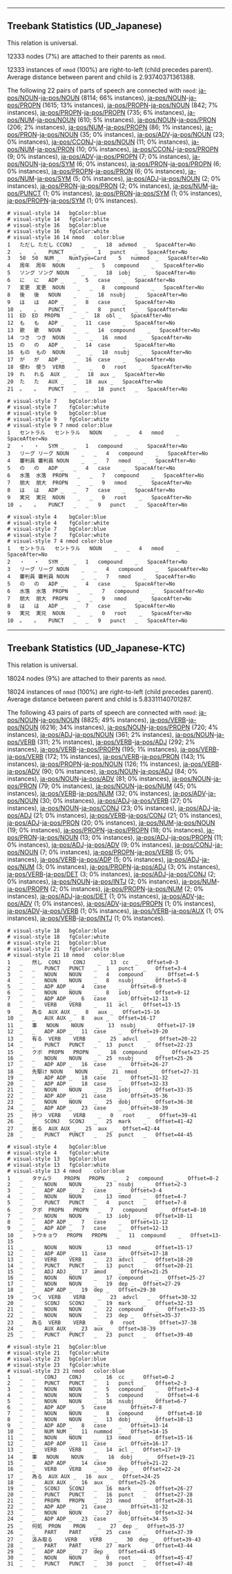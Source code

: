 

--------------------------------------------------------------------------------

## Treebank Statistics (UD_Japanese)

This relation is universal.

12333 nodes (7%) are attached to their parents as `nmod`.

12333 instances of `nmod` (100%) are right-to-left (child precedes parent).
Average distance between parent and child is 2.93740371361388.

The following 22 pairs of parts of speech are connected with `nmod`: [ja-pos/NOUN]()-[ja-pos/NOUN]() (8114; 66% instances), [ja-pos/NOUN]()-[ja-pos/PROPN]() (1615; 13% instances), [ja-pos/PROPN]()-[ja-pos/NOUN]() (842; 7% instances), [ja-pos/PROPN]()-[ja-pos/PROPN]() (735; 6% instances), [ja-pos/NUM]()-[ja-pos/NOUN]() (610; 5% instances), [ja-pos/NOUN]()-[ja-pos/PRON]() (206; 2% instances), [ja-pos/NUM]()-[ja-pos/PROPN]() (86; 1% instances), [ja-pos/PRON]()-[ja-pos/NOUN]() (35; 0% instances), [ja-pos/ADV]()-[ja-pos/NOUN]() (23; 0% instances), [ja-pos/CCONJ]()-[ja-pos/NOUN]() (11; 0% instances), [ja-pos/NUM]()-[ja-pos/PRON]() (10; 0% instances), [ja-pos/CCONJ]()-[ja-pos/PROPN]() (9; 0% instances), [ja-pos/ADV]()-[ja-pos/PROPN]() (7; 0% instances), [ja-pos/NOUN]()-[ja-pos/SYM]() (6; 0% instances), [ja-pos/PRON]()-[ja-pos/PROPN]() (6; 0% instances), [ja-pos/PROPN]()-[ja-pos/PRON]() (6; 0% instances), [ja-pos/NUM]()-[ja-pos/SYM]() (5; 0% instances), [ja-pos/ADJ]()-[ja-pos/NOUN]() (2; 0% instances), [ja-pos/PRON]()-[ja-pos/PRON]() (2; 0% instances), [ja-pos/NUM]()-[ja-pos/PUNCT]() (1; 0% instances), [ja-pos/PRON]()-[ja-pos/SYM]() (1; 0% instances), [ja-pos/PROPN]()-[ja-pos/SYM]() (1; 0% instances).


~~~ conllu
# visual-style 14	bgColor:blue
# visual-style 14	fgColor:white
# visual-style 16	bgColor:blue
# visual-style 16	fgColor:white
# visual-style 16 14 nmod	color:blue
1	ただし	ただし	CCONJ	_	_	18	advmod	_	SpaceAfter=No
2	、	、	PUNCT	_	_	1	punct	_	SpaceAfter=No
3	50	50	NUM	_	NumType=Card	5	nummod	_	SpaceAfter=No
4	周年	周年	NOUN	_	_	5	compound	_	SpaceAfter=No
5	ソング	ソング	NOUN	_	_	18	iobj	_	SpaceAfter=No
6	に	に	ADP	_	_	5	case	_	SpaceAfter=No
7	変更	変更	NOUN	_	_	8	compound	_	SpaceAfter=No
8	後	後	NOUN	_	_	18	nsubj	_	SpaceAfter=No
9	は	は	ADP	_	_	8	case	_	SpaceAfter=No
10	、	、	PUNCT	_	_	8	punct	_	SpaceAfter=No
11	ED	ED	PROPN	_	_	18	obl	_	SpaceAfter=No
12	も	も	ADP	_	_	11	case	_	SpaceAfter=No
13	歌	歌	NOUN	_	_	14	compound	_	SpaceAfter=No
14	つき	つき	NOUN	_	_	16	nmod	_	SpaceAfter=No
15	の	の	ADP	_	_	14	case	_	SpaceAfter=No
16	もの	もの	NOUN	_	_	18	nsubj	_	SpaceAfter=No
17	が	が	ADP	_	_	16	case	_	SpaceAfter=No
18	使わ	使う	VERB	_	_	0	root	_	SpaceAfter=No
19	れ	れる	AUX	_	_	18	aux	_	SpaceAfter=No
20	た	た	AUX	_	_	18	aux	_	SpaceAfter=No
21	。	。	PUNCT	_	_	18	punct	_	SpaceAfter=No

~~~


~~~ conllu
# visual-style 7	bgColor:blue
# visual-style 7	fgColor:white
# visual-style 9	bgColor:blue
# visual-style 9	fgColor:white
# visual-style 9 7 nmod	color:blue
1	セントラル	セントラル	NOUN	_	_	4	nmod	_	SpaceAfter=No
2	・	・	SYM	_	_	1	compound	_	SpaceAfter=No
3	リーグ	リーグ	NOUN	_	_	4	compound	_	SpaceAfter=No
4	審判員	審判員	NOUN	_	_	7	nmod	_	SpaceAfter=No
5	の	の	ADP	_	_	4	case	_	SpaceAfter=No
6	水落	水落	PROPN	_	_	7	compound	_	SpaceAfter=No
7	朋大	朋大	PROPN	_	_	9	nmod	_	SpaceAfter=No
8	は	は	ADP	_	_	7	case	_	SpaceAfter=No
9	実兄	実兄	NOUN	_	_	0	root	_	SpaceAfter=No
10	。	。	PUNCT	_	_	9	punct	_	SpaceAfter=No

~~~


~~~ conllu
# visual-style 4	bgColor:blue
# visual-style 4	fgColor:white
# visual-style 7	bgColor:blue
# visual-style 7	fgColor:white
# visual-style 7 4 nmod	color:blue
1	セントラル	セントラル	NOUN	_	_	4	nmod	_	SpaceAfter=No
2	・	・	SYM	_	_	1	compound	_	SpaceAfter=No
3	リーグ	リーグ	NOUN	_	_	4	compound	_	SpaceAfter=No
4	審判員	審判員	NOUN	_	_	7	nmod	_	SpaceAfter=No
5	の	の	ADP	_	_	4	case	_	SpaceAfter=No
6	水落	水落	PROPN	_	_	7	compound	_	SpaceAfter=No
7	朋大	朋大	PROPN	_	_	9	nmod	_	SpaceAfter=No
8	は	は	ADP	_	_	7	case	_	SpaceAfter=No
9	実兄	実兄	NOUN	_	_	0	root	_	SpaceAfter=No
10	。	。	PUNCT	_	_	9	punct	_	SpaceAfter=No

~~~




--------------------------------------------------------------------------------

## Treebank Statistics (UD_Japanese-KTC)

This relation is universal.

18024 nodes (9%) are attached to their parents as `nmod`.

18024 instances of `nmod` (100%) are right-to-left (child precedes parent).
Average distance between parent and child is 5.83311140701287.

The following 43 pairs of parts of speech are connected with `nmod`: [ja-pos/NOUN]()-[ja-pos/NOUN]() (8825; 49% instances), [ja-pos/VERB]()-[ja-pos/NOUN]() (6216; 34% instances), [ja-pos/NOUN]()-[ja-pos/PROPN]() (720; 4% instances), [ja-pos/ADJ]()-[ja-pos/NOUN]() (361; 2% instances), [ja-pos/NOUN]()-[ja-pos/VERB]() (311; 2% instances), [ja-pos/VERB]()-[ja-pos/ADJ]() (292; 2% instances), [ja-pos/VERB]()-[ja-pos/PROPN]() (195; 1% instances), [ja-pos/VERB]()-[ja-pos/VERB]() (172; 1% instances), [ja-pos/VERB]()-[ja-pos/PRON]() (143; 1% instances), [ja-pos/PROPN]()-[ja-pos/NOUN]() (126; 1% instances), [ja-pos/VERB]()-[ja-pos/ADV]() (90; 0% instances), [ja-pos/NOUN]()-[ja-pos/ADJ]() (84; 0% instances), [ja-pos/NOUN]()-[ja-pos/ADV]() (81; 0% instances), [ja-pos/NOUN]()-[ja-pos/PRON]() (79; 0% instances), [ja-pos/NOUN]()-[ja-pos/NUM]() (45; 0% instances), [ja-pos/VERB]()-[ja-pos/NUM]() (32; 0% instances), [ja-pos/ADV]()-[ja-pos/NOUN]() (30; 0% instances), [ja-pos/ADJ]()-[ja-pos/VERB]() (27; 0% instances), [ja-pos/NOUN]()-[ja-pos/CONJ]() (23; 0% instances), [ja-pos/ADJ]()-[ja-pos/ADJ]() (21; 0% instances), [ja-pos/VERB]()-[ja-pos/CONJ]() (21; 0% instances), [ja-pos/ADJ]()-[ja-pos/PRON]() (20; 0% instances), [ja-pos/NUM]()-[ja-pos/NOUN]() (19; 0% instances), [ja-pos/PROPN]()-[ja-pos/PROPN]() (18; 0% instances), [ja-pos/PRON]()-[ja-pos/NOUN]() (13; 0% instances), [ja-pos/ADJ]()-[ja-pos/PROPN]() (11; 0% instances), [ja-pos/ADJ]()-[ja-pos/ADV]() (9; 0% instances), [ja-pos/CONJ]()-[ja-pos/NOUN]() (7; 0% instances), [ja-pos/PROPN]()-[ja-pos/VERB]() (5; 0% instances), [ja-pos/VERB]()-[ja-pos/ADP]() (5; 0% instances), [ja-pos/ADJ]()-[ja-pos/NUM]() (3; 0% instances), [ja-pos/PROPN]()-[ja-pos/ADJ]() (3; 0% instances), [ja-pos/VERB]()-[ja-pos/DET]() (3; 0% instances), [ja-pos/ADJ]()-[ja-pos/CONJ]() (2; 0% instances), [ja-pos/NOUN]()-[ja-pos/INTJ]() (2; 0% instances), [ja-pos/NUM]()-[ja-pos/PROPN]() (2; 0% instances), [ja-pos/PROPN]()-[ja-pos/NUM]() (2; 0% instances), [ja-pos/ADJ]()-[ja-pos/DET]() (1; 0% instances), [ja-pos/ADV]()-[ja-pos/ADV]() (1; 0% instances), [ja-pos/ADV]()-[ja-pos/PROPN]() (1; 0% instances), [ja-pos/ADV]()-[ja-pos/VERB]() (1; 0% instances), [ja-pos/VERB]()-[ja-pos/AUX]() (1; 0% instances), [ja-pos/VERB]()-[ja-pos/INTJ]() (1; 0% instances).


~~~ conllu
# visual-style 18	bgColor:blue
# visual-style 18	fgColor:white
# visual-style 21	bgColor:blue
# visual-style 21	fgColor:white
# visual-style 21 18 nmod	color:blue
1	_	然し	CONJ	CONJ	_	13	cc	_	Offset=0-3
2	_	_	PUNCT	PUNCT	_	1	punct	_	Offset=3-4
3	_	_	NOUN	NOUN	_	4	compound	_	Offset=4-5
4	_	_	NOUN	NOUN	_	8	nsubj	_	Offset=5-8
5	_	_	ADP	ADP	_	4	case	_	Offset=8-9
6	_	_	NOUN	NOUN	_	8	iobj	_	Offset=9-12
7	_	_	ADP	ADP	_	6	case	_	Offset=12-13
8	_	_	VERB	VERB	_	11	acl	_	Offset=13-15
9	_	為る	AUX	AUX	_	8	aux	_	Offset=15-16
10	_	_	AUX	AUX	_	8	aux	_	Offset=16-17
11	_	事	NOUN	NOUN	_	13	nsubj	_	Offset=17-19
12	_	_	ADP	ADP	_	11	case	_	Offset=19-20
13	_	有る	VERB	VERB	_	25	advcl	_	Offset=20-22
14	_	_	PUNCT	PUNCT	_	13	punct	_	Offset=22-23
15	_	クボ	PROPN	PROPN	_	16	compound	_	Offset=23-25
16	_	_	NOUN	NOUN	_	25	nsubj	_	Offset=25-26
17	_	_	ADP	ADP	_	16	case	_	Offset=26-27
18	_	先駆け	NOUN	NOUN	_	21	nmod	_	Offset=27-31
19	_	_	ADP	ADP	_	18	case	_	Offset=31-32
20	_	_	ADP	ADP	_	18	case	_	Offset=32-33
21	_	_	NOUN	NOUN	_	25	iobj	_	Offset=33-35
22	_	_	ADP	ADP	_	21	case	_	Offset=35-36
23	_	_	NOUN	NOUN	_	25	dobj	_	Offset=36-38
24	_	_	ADP	ADP	_	23	case	_	Offset=38-39
25	_	持つ	VERB	VERB	_	0	root	_	Offset=39-41
26	_	_	SCONJ	SCONJ	_	25	mark	_	Offset=41-42
27	_	居る	AUX	AUX	_	25	aux	_	Offset=42-44
28	_	_	PUNCT	PUNCT	_	25	punct	_	Offset=44-45

~~~


~~~ conllu
# visual-style 4	bgColor:blue
# visual-style 4	fgColor:white
# visual-style 13	bgColor:blue
# visual-style 13	fgColor:white
# visual-style 13 4 nmod	color:blue
1	_	タケムラ	PROPN	PROPN	_	2	compound	_	Offset=0-2
2	_	_	NOUN	NOUN	_	23	nsubj	_	Offset=2-3
3	_	_	ADP	ADP	_	2	case	_	Offset=3-4
4	_	_	NOUN	NOUN	_	13	nmod	_	Offset=4-7
5	_	_	PUNCT	PUNCT	_	4	punct	_	Offset=7-8
6	_	クボ	PROPN	PROPN	_	7	compound	_	Offset=8-10
7	_	_	NOUN	NOUN	_	13	iobj	_	Offset=10-11
8	_	_	ADP	ADP	_	7	case	_	Offset=11-12
9	_	_	ADP	ADP	_	7	case	_	Offset=12-13
10	_	トウキョウ	PROPN	PROPN	_	11	compound	_	Offset=13-15
11	_	_	NOUN	NOUN	_	13	nmod	_	Offset=15-17
12	_	_	ADP	ADP	_	11	case	_	Offset=17-18
13	_	_	VERB	VERB	_	23	advcl	_	Offset=18-20
14	_	_	PUNCT	PUNCT	_	13	punct	_	Offset=20-21
15	_	_	ADJ	ADJ	_	17	amod	_	Offset=21-25
16	_	_	NOUN	NOUN	_	17	compound	_	Offset=25-27
17	_	_	NOUN	NOUN	_	19	dep	_	Offset=27-29
18	_	_	ADP	ADP	_	19	dep	_	Offset=29-30
19	_	つく	VERB	VERB	_	23	advcl	_	Offset=30-32
20	_	_	SCONJ	SCONJ	_	19	mark	_	Offset=32-33
21	_	_	NOUN	NOUN	_	22	compound	_	Offset=33-35
22	_	_	NOUN	NOUN	_	23	dep	_	Offset=35-37
23	_	為る	VERB	VERB	_	0	root	_	Offset=37-38
24	_	_	AUX	AUX	_	23	aux	_	Offset=38-39
25	_	_	PUNCT	PUNCT	_	23	punct	_	Offset=39-40

~~~


~~~ conllu
# visual-style 21	bgColor:blue
# visual-style 21	fgColor:white
# visual-style 23	bgColor:blue
# visual-style 23	fgColor:white
# visual-style 23 21 nmod	color:blue
1	_	_	CONJ	CONJ	_	16	cc	_	Offset=0-2
2	_	_	PUNCT	PUNCT	_	1	punct	_	Offset=2-3
3	_	_	NOUN	NOUN	_	5	compound	_	Offset=3-4
4	_	_	NOUN	NOUN	_	5	compound	_	Offset=4-6
5	_	_	NOUN	NOUN	_	16	nsubj	_	Offset=6-7
6	_	_	ADP	ADP	_	5	case	_	Offset=7-8
7	_	_	NOUN	NOUN	_	8	compound	_	Offset=8-10
8	_	_	NOUN	NOUN	_	13	dobj	_	Offset=10-13
9	_	_	ADP	ADP	_	8	case	_	Offset=13-14
10	_	_	NUM	NUM	_	11	nummod	_	Offset=14-15
11	_	_	NOUN	NOUN	_	13	nmod	_	Offset=15-16
12	_	_	ADP	ADP	_	11	case	_	Offset=16-17
13	_	_	VERB	VERB	_	14	acl	_	Offset=17-19
14	_	事	NOUN	NOUN	_	16	dobj	_	Offset=19-21
15	_	_	ADP	ADP	_	14	case	_	Offset=21-22
16	_	_	VERB	VERB	_	30	dep	_	Offset=22-24
17	_	為る	AUX	AUX	_	16	aux	_	Offset=24-25
18	_	_	AUX	AUX	_	16	aux	_	Offset=25-26
19	_	_	SCONJ	SCONJ	_	16	mark	_	Offset=26-27
20	_	_	PUNCT	PUNCT	_	16	punct	_	Offset=27-28
21	_	_	PROPN	PROPN	_	23	nmod	_	Offset=28-31
22	_	_	ADP	ADP	_	21	case	_	Offset=31-32
23	_	_	NOUN	NOUN	_	27	dobj	_	Offset=32-34
24	_	_	ADP	ADP	_	23	case	_	Offset=34-35
25	_	何処	PRON	PRON	_	27	dep	_	Offset=35-37
26	_	_	PART	PART	_	25	case	_	Offset=37-39
27	_	汲み取る	VERB	VERB	_	30	dep	_	Offset=39-43
28	_	_	PART	PART	_	27	mark	_	Offset=43-44
29	_	_	ADP	ADP	_	27	dep	_	Offset=44-45
30	_	_	NOUN	NOUN	_	0	root	_	Offset=45-47
31	_	_	PUNCT	PUNCT	_	30	punct	_	Offset=47-48

~~~


